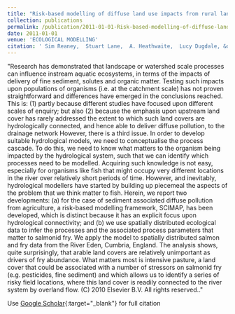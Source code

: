 ```yaml
---
title: "Risk-based modelling of diffuse land use impacts from rural landscapes upon salmonid fry abundance"
collection: publications
permalink: /publication/2011-01-01-Risk-based-modelling-of-diffuse-land-use-impacts-from-rural-landscapes-upon-salmonid-fry-abundance
date: 2011-01-01
venue: 'ECOLOGICAL MODELLING'
citation: ' Sim Reaney,  Stuart Lane,  A. Heathwaite,  Lucy Dugdale, &quot;Risk-based modelling of diffuse land use impacts from rural landscapes upon salmonid fry abundance.&quot; ECOLOGICAL MODELLING, 2011.'
---
```

"Research has demonstrated that landscape or watershed scale processes can influence instream aquatic ecosystems, in terms of the impacts of delivery of fine sediment, solutes and organic matter. Testing such impacts upon populations of organisms (i.e. at the catchment scale) has not proven straightforward and differences have emerged in the conclusions reached. This is: (1) partly because different studies have focused upon different scales of enquiry; but also (2) because the emphasis upon upstream land cover has rarely addressed the extent to which such land covers are hydrologically connected, and hence able to deliver diffuse pollution, to the drainage network However, there is a third issue. In order to develop suitable hydrological models, we need to conceptualise the process cascade. To do this, we need to know what matters to the organism being impacted by the hydrological system, such that we can identify which processes need to be modelled. Acquiring such knowledge is not easy, especially for organisms like fish that might occupy very different locations in the river over relatively short periods of time. However, and inevitably, hydrological modellers have started by building up piecemeal the aspects of the problem that we think matter to fish. Herein, we report two developments: (a) for the case of sediment associated diffuse pollution from agriculture, a risk-based modelling framework, SCIMAP, has been developed, which is distinct because it has an explicit focus upon hydrological connectivity; and (b) we use spatially distributed ecological data to infer the processes and the associated process parameters that matter to salmonid fry. We apply the model to spatially distributed salmon and fry data from the River Eden, Cumbria, England. The analysis shows, quite surprisingly, that arable land covers are relatively unimportant as drivers of fry abundance. What matters most is intensive pasture, a land cover that could be associated with a number of stressors on salmonid fry (e.g. pesticides, fine sediment) and which allows us to identify a series of risky field locations, where this land cover is readily connected to the river system by overland flow. (C) 2010 Elsevier B.V. All rights reserved.."

Use [Google Scholar](https://scholar.google.com/scholar?q=Risk+based+modelling+of+diffuse+land+use+impacts+from+rural+landscapes+upon+salmonid+fry+abundance){:target="_blank"} for full citation